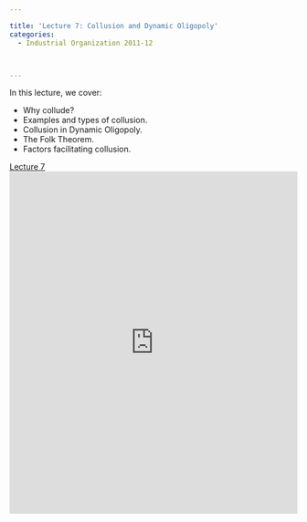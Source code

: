 ```yaml
---

title: 'Lecture 7: Collusion and Dynamic Oligopoly'
categories:
  - Industrial Organization 2011-12



---
```

In this lecture, we cover:
  * Why collude?
  * Examples and types of collusion.
  * Collusion in Dynamic Oligopoly.
  * The Folk Theorem.
  * Factors facilitating collusion.


<a title="View Lecture 7 on Scribd" href="https://www.scribd.com/doc/73124401/Lecture-7" >Lecture 7</a><iframe src="https://www.scribd.com/embeds/73124401/content?start_page=1&view_mode=slideshow&access_key=key-1qrlaoftrd3tpwyxy7sa" data-auto-height="true" data-aspect-ratio="1.33333333333333" scrolling="no" width="100%" height="600" frameborder="0"></iframe>